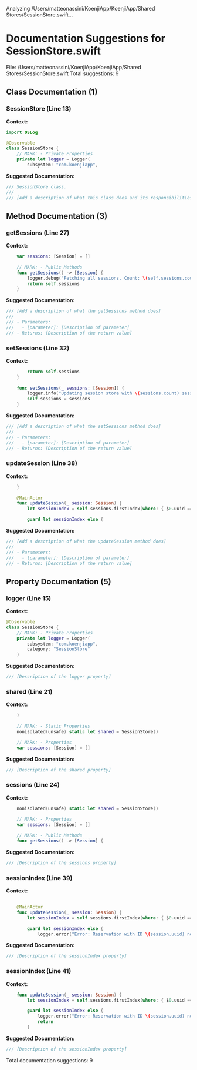Analyzing /Users/matteonassini/KoenjiApp/KoenjiApp/Shared Stores/SessionStore.swift...
# Documentation Suggestions for SessionStore.swift

File: /Users/matteonassini/KoenjiApp/KoenjiApp/Shared Stores/SessionStore.swift
Total suggestions: 9

## Class Documentation (1)

### SessionStore (Line 13)

**Context:**

```swift
import OSLog

@Observable
class SessionStore {
    // MARK: - Private Properties
    private let logger = Logger(
        subsystem: "com.koenjiapp",
```

**Suggested Documentation:**

```swift
/// SessionStore class.
///
/// [Add a description of what this class does and its responsibilities]
```

## Method Documentation (3)

### getSessions (Line 27)

**Context:**

```swift
    var sessions: [Session] = []
    
    // MARK: - Public Methods
    func getSessions() -> [Session] {
        logger.debug("Fetching all sessions. Count: \(self.sessions.count)")
        return self.sessions
    }
```

**Suggested Documentation:**

```swift
/// [Add a description of what the getSessions method does]
///
/// - Parameters:
///   - [parameter]: [Description of parameter]
/// - Returns: [Description of the return value]
```

### setSessions (Line 32)

**Context:**

```swift
        return self.sessions
    }
    
    func setSessions(_ sessions: [Session]) {
        logger.info("Updating session store with \(sessions.count) sessions")
        self.sessions = sessions
    }
```

**Suggested Documentation:**

```swift
/// [Add a description of what the setSessions method does]
///
/// - Parameters:
///   - [parameter]: [Description of parameter]
/// - Returns: [Description of the return value]
```

### updateSession (Line 38)

**Context:**

```swift
    }
    
    @MainActor
    func updateSession(_ session: Session) {
        let sessionIndex = self.sessions.firstIndex(where: { $0.uuid == session.uuid })

        guard let sessionIndex else {
```

**Suggested Documentation:**

```swift
/// [Add a description of what the updateSession method does]
///
/// - Parameters:
///   - [parameter]: [Description of parameter]
/// - Returns: [Description of the return value]
```

## Property Documentation (5)

### logger (Line 15)

**Context:**

```swift
@Observable
class SessionStore {
    // MARK: - Private Properties
    private let logger = Logger(
        subsystem: "com.koenjiapp",
        category: "SessionStore"
    )
```

**Suggested Documentation:**

```swift
/// [Description of the logger property]
```

### shared (Line 21)

**Context:**

```swift
    )
    
    // MARK: - Static Properties
    nonisolated(unsafe) static let shared = SessionStore()

    // MARK: - Properties
    var sessions: [Session] = []
```

**Suggested Documentation:**

```swift
/// [Description of the shared property]
```

### sessions (Line 24)

**Context:**

```swift
    nonisolated(unsafe) static let shared = SessionStore()

    // MARK: - Properties
    var sessions: [Session] = []
    
    // MARK: - Public Methods
    func getSessions() -> [Session] {
```

**Suggested Documentation:**

```swift
/// [Description of the sessions property]
```

### sessionIndex (Line 39)

**Context:**

```swift
    
    @MainActor
    func updateSession(_ session: Session) {
        let sessionIndex = self.sessions.firstIndex(where: { $0.uuid == session.uuid })

        guard let sessionIndex else {
            logger.error("Error: Reservation with ID \(session.uuid) not found.")
```

**Suggested Documentation:**

```swift
/// [Description of the sessionIndex property]
```

### sessionIndex (Line 41)

**Context:**

```swift
    func updateSession(_ session: Session) {
        let sessionIndex = self.sessions.firstIndex(where: { $0.uuid == session.uuid })

        guard let sessionIndex else {
            logger.error("Error: Reservation with ID \(session.uuid) not found.")
            return
        }
```

**Suggested Documentation:**

```swift
/// [Description of the sessionIndex property]
```


Total documentation suggestions: 9

